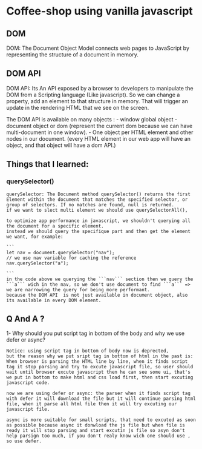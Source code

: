 # Coffee-shop using vanilla javascript

## DOM

DOM: The Document Object Model connects web pages to JavaScript by representing the structure of a document in memory.

## DOM API

DOM API: Its An API exposed by a browser to developers to manipulate the DOM from a Scripting language (Like javascript). So we can change a property, add an element to that structure in memory. That will trigger an update in the rendering HTML that we see on the screen.

The DOM API is available on many objects : - window global object - document object or dom (represent the current dom because we can have multi-document in one window). - One object per HTML element and other nodes in our document. (every HTML element in our web app will have an object, and that object will have a dom API.)


## Things that I learned:

### querySelector()

    querySelector: The Document method querySelector() returns the first Element within the document that matches the specified selector, or group of selectors. If no matches are found, null is returned.
    if we want to slect multi element we should use querySelectorAll(), 

    to optimize app performance in javascript, we shouldn't querying all the document for a specific element.
    instead we should query the specifique part and then get the element we want, for example: 

    ```
    let nav = document.querySelector("nav");
    // we use nav variable for caching the reference
    nav.querySelector("a");

    ```
    in the code above we querying the ```nav``` section then we query the ```a``` wich in the nav, so we don't use document to find ```a``` => we are narrowing the query for being more performant.
    because the DOM API  is not just available in document object, also its available in every DOM element.


## Q And A ?

1- Why should you put script tag in bottom of the body and why we use defer or async?

    Notice: using script tag in bottom of body now is deprected,
    but the reason why we put sript tag in bottom of html in the past is: When browser is parsing the HTML line by line, when it finds script tag it stop parsing and try to excute javascript file, so user should wait until browser excute javascript then he can see some ui, that's we put in bottom to make html and css load first, then start excuting javascript code.

    now we are using defer or async: the parser when it finds script tag with defer it will download the file but it will continue parsing html file, when it parse all html file then it will try excuting our javascript file.

    async is more suitable for small scripts, that need to excuted as soon as possible because async it donwload the js file but when file is ready it will stop parsing and start excutin js file so asyn don't help parsign too much, if you don't realy know wich one should use , so use defer.
